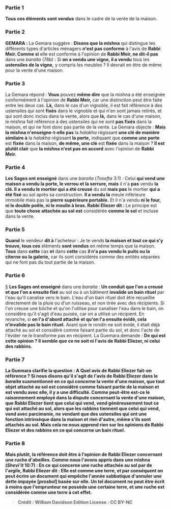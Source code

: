 
### Partie 1
<b>Tous ces éléments</b> <b>sont vendus</b> dans le cadre de la vente de la maison.

### Partie 2
<strong>GEMARA : </strong>La Gemara suggère : <b>Disons que la mishna</b> qui distingue les différents types d'articles ménagers <b>n'est pas conforme</b> à l'avis de <b>Rabbi Meir. Comme si</b> elle est conforme à l'opinion de <b>Rabbi Meir, ne dit-il pas</b> dans une <i>baraita</i> (78b) : Si <b>on a vendu une vigne, il a vendu</b> tous les <b>ustensiles de la vigne,</b> y compris les meubles ? Il devrait en être de même pour la vente d'une maison.

### Partie 3
La Gemara répond : <b>Vous</b> pouvez <b>même dire</b> que la mishna a été enseignée conformément à l'opinion de <b>Rabbi Meir,</b> car une distinction peut être faite entre les deux cas. <b>Là,</b> dans le cas d'un vignoble, il est fait référence à des ustensiles qui sont <b>fixés</b> dans le vignoble et qui n'en sont jamais retirés, et qui sont donc inclus dans la vente, alors que <b>là,</b> dans le cas d'une maison, le mishna fait référence à des ustensiles qui ne sont <b>pas fixés</b> dans la maison, et qui ne font donc pas partie de la vente. La Gemara objecte : <b>Mais la mishna n'enseigne-t-elle pas</b> la <i>halakha</i> régissant <b>une clé de manière similaire à</b> la <i>halakha</i> régissant <b>la porte,</b> indiquant que <b>comme une porte</b> est <b>fixée</b> dans la maison, <b>de même, une clé</b> est <b>fixée</b> dans la maison ? <b>Il est plutôt clair</b> que <b>la mishna n'est pas en accord</b> avec l'opinion de <b>Rabbi Meir.</b>

### Partie 4
<b>Les Sages ont enseigné</b> dans une <i>baraita</i> (<i>Tosefta</i> 3:1) : Celui <b>qui vend une maison a vendu la porte, le verrou et la serrure, mais</b> il n'a <b>pas</b> vendu <b>la clé. Il a vendu le mortier qui a été creusé</b> du sol <b>mais pas</b> le mortier <b>qui a été fixé</b> au sol après sa construction. <b>Il a vendu la</b> meule inférieure immobile mais pas la</b> <b>pierre supérieure portable.</b> Et il n'a vendu <b>ni le four, ni le double poêle, ni le moulin à bras. Rabbi Eliezer dit :</b> Le principe est que <b>toute chose</b> <b>attachée au sol est</b> considérée <b>comme le sol</b> et incluse dans la vente.

### Partie 5
<b>Quand</b> le vendeur <b>dit à</b> l'acheteur : Je te vends <b>la maison et tout ce qui s'y trouve, tous ces</b> éléments <b>sont vendus</b> en même temps que la maison. <b>Tous</b> dans <b>cette</b> cas <b>et</b> dans <b>cette</b> cas <b>il n'a pas vendu le puits ou la citerne ou la galerie,</b> car ils sont considérés comme des entités séparées qui ne font pas du tout partie de la maison.

### Partie 6
§ <b>Les Sages ont enseigné</b> dans une <i>baraita</i> : <b>Un conduit que l'on a creusé et que l'on a ensuite fixé</b> au sol ou à un bâtiment <b>invalide un bain rituel</b> par l'eau qu'il canalise vers le bain. L'eau d'un bain rituel doit être recueillie directement de la pluie ou d'un ruisseau, et non tirée avec des récipients. Si l'on creuse une bûche et qu'on l'utilise pour canaliser l'eau dans le bain, on considère qu'il s'agit d'eau puisée, car on a utilisé un récipient. En revanche, si <b>on l'a d'abord attaché</b> <b>et qu'on l'a ensuite évidé, cela n'invalide pas le bain rituel.</b> Avant que le rondin ne soit évidé, il était déjà attaché au sol et considéré comme faisant partie du sol, et donc l'acte de l'évider ne le transforme pas en récipient. La Guemara demande : <b>De qui est cette opinion ? Il semble que ce ne soit <b>ni</b> l'avis de <b>Rabbi Eliezer, ni</b> celui des <b>rabbins.</b>

### Partie 7
La Guemara clarifie la question : A <b>Quel</b> avis de <b>Rabbi Eliezer</b> fait-on référence ? <b>Si nous disons</b> qu'il s'agit de l'avis de <b>Rabbi Eliezer</b> dans le <i>baraita</i> susmentionné <b>en ce qui concerne</b> la vente d'une <b>maison,</b> que tout objet attaché au sol est considéré comme faisant partie de la maison et est vendu avec elle, il y a une difficulté. Comme <b>peut-être est-ce le raisonnement</b> employé dans la dispute concernant la vente d'une maison, <b>que Rabbi Eliezer tient</b> que <b>celui qui vend, vend généreusement</b> tout ce qui est attaché au sol, <b>alors que les rabbins tiennent</b> que <b>celui qui vend, vend avec parcimonie,</b> ne vendant que des ustensiles qui ont une fonction intrinsèque dans la maison et rien d'autre, même s'ils sont attachés au sol. Mais cela ne nous apprend rien sur les opinions de Rabbi Eliezer et des rabbins en ce qui concerne un bain rituel.

### Partie 8
<b>Mais plutôt,</b> la référence doit être à l'opinion de <b>Rabbi Eliezer concernant une ruche d'abeilles. Comme nous l'avons appris</b> dans une mishna (<i>Shevi'it</i> 10:7) : En ce qui concerne <b>une ruche</b> attachée au sol par de l'argile, <b>Rabbi Eliezer dit : Elle est comme une terre, et</b> par conséquent <b>on peut écrire un document qui empêche l'année sabbatique d'annuler une dette impayée [<i>prosbol</i>]</b> basée <b>sur elle.</b> Un tel document ne peut être écrit à moins que l'emprunteur ne possède une certaine terre, et une ruche est considérée comme une terre à cet effet.

>Crédit : William Davidson Edition
>License : CC BY-NC